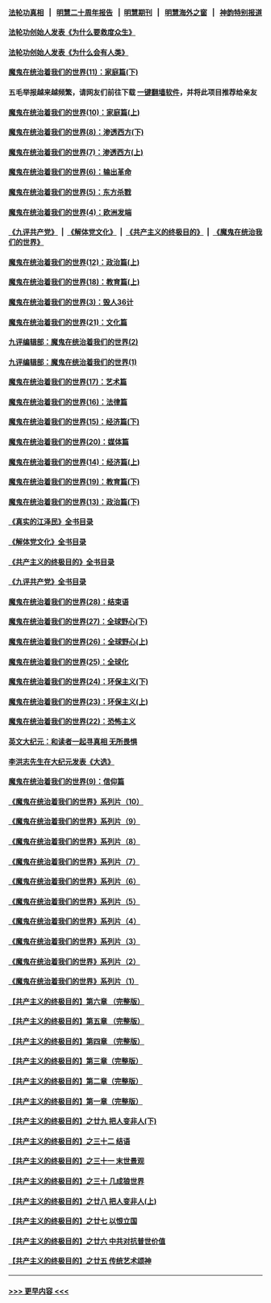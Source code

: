 #### [法轮功真相](https://github.com/gfw-breaker/truth/blob/master/README.md?t=0) &nbsp;&nbsp;|&nbsp;&nbsp; [明慧二十周年报告](https://github.com/gfw-breaker/mh-reports/blob/master/README.md?t=0) &nbsp;&nbsp;|&nbsp;&nbsp;[明慧期刊](https://github.com/gfw-breaker/mh-qikan) &nbsp;&nbsp;|&nbsp;&nbsp; [明慧海外之窗](https://github.com/gfw-breaker/mh-news/blob/master/README.md?t=0) &nbsp;&nbsp;|&nbsp;&nbsp; [神韵特别报道](https://github.com/gfw-breaker/mh-news/blob/master/shenyun.md?t=0)
#### [法轮功创始人发表《为什么要救度众生》](../pages/nsc422/n13975246.md?t=05041243) 
#### [法轮功创始人发表《为什么会有人类》](../pages/nsc422/n13912117.md?t=05041243) 
#### [魔鬼在统治着我们的世界(11)：家庭篇(下)](../pages/nsc422/n10440961.md?t=05041243) 
#### 五毛举报越来越频繁，请网友们前往下载 [一键翻墙软件](https://github.com/gfw-breaker/ssr-accounts)，并将此项目推荐给亲友
#### [魔鬼在统治着我们的世界(10)：家庭篇(上)](../pages/nsc422/n10435448.md?t=05041243) 
#### [魔鬼在统治着我们的世界(8)：渗透西方(下)](../pages/nsc422/n10429603.md?t=05041243) 
#### [魔鬼在统治着我们的世界(7)：渗透西方(上)](../pages/nsc422/n10426013.md?t=05041243) 
#### [魔鬼在统治着我们的世界(6)：输出革命](../pages/nsc422/n10421536.md?t=05041243) 
#### [魔鬼在统治着我们的世界(5)：东方杀戮](../pages/nsc422/n10417707.md?t=05041243) 
#### [魔鬼在统治着我们的世界(4)：欧洲发端](../pages/nsc422/n10414890.md?t=05041243) 
#### [《九评共产党》](https://github.com/begood0513/9ping.md/blob/master/README.md) &nbsp;|&nbsp; [《解体党文化》](../../../../jtdwh.md/blob/master/README.md)  &nbsp;|&nbsp; [《共产主义的终极目的》](../../../../gczydzjmd.md/blob/master/README.md) &nbsp;|&nbsp; [《魔鬼在统治我们的世界》](../../../../mgztzwmdsj.md/blob/master/README.md) 
#### [魔鬼在统治着我们的世界(12)：政治篇(上)](../pages/nsc422/n10444576.md?t=05041243) 
#### [魔鬼在统治着我们的世界(18)：教育篇(上)](../pages/nsc422/n10526970.md?t=05041243) 
#### [魔鬼在统治着我们的世界(3)：毁人36计](../pages/nsc422/n10411583.md?t=05041243) 
#### [魔鬼在统治着我们的世界(21)：文化篇](../pages/nsc422/n10597706.md?t=05041243) 
#### [九评编辑部：魔鬼在统治着我们的世界(2)](../pages/nsc422/n10410036.md?t=05041243) 
#### [九评编辑部：魔鬼在统治着我们的世界(1)](../pages/nsc422/n10406825.md?t=05041243) 
#### [魔鬼在统治着我们的世界(17)：艺术篇](../pages/nsc422/n10499093.md?t=05041243) 
#### [魔鬼在统治着我们的世界(16)：法律篇](../pages/nsc422/n10485969.md?t=05041243) 
#### [魔鬼在统治着我们的世界(15)：经济篇(下)](../pages/nsc422/n10469975.md?t=05041243) 
#### [魔鬼在统治着我们的世界(20)：媒体篇](../pages/nsc422/n10586579.md?t=05041243) 
#### [魔鬼在统治着我们的世界(14)：经济篇(上)](../pages/nsc422/n10457370.md?t=05041243) 
#### [魔鬼在统治着我们的世界(19)：教育篇(下)](../pages/nsc422/n10564808.md?t=05041243) 
#### [魔鬼在统治着我们的世界(13)：政治篇(下)](../pages/nsc422/n10448270.md?t=05041243) 
#### [《真实的江泽民》全书目录](../pages/nsc422/n13721399.md?t=05041243) 
#### [《解体党文化》全书目录](../pages/nsc422/n13721157.md?t=05041243) 
#### [《共产主义的终极目的》全书目录](../pages/nsc422/n13721048.md?t=05041243) 
#### [《九评共产党》全书目录](../pages/nsc422/n13708085.md?t=05041243) 
#### [魔鬼在统治着我们的世界(28)：结束语](../pages/nsc422/n10936246.md?t=05041243) 
#### [魔鬼在统治着我们的世界(27)：全球野心(下)](../pages/nsc422/n10928319.md?t=05041243) 
#### [魔鬼在统治着我们的世界(26)：全球野心(上)](../pages/nsc422/n10900318.md?t=05041243) 
#### [魔鬼在统治着我们的世界(25)：全球化](../pages/nsc422/n10788205.md?t=05041243) 
#### [魔鬼在统治着我们的世界(24)：环保主义(下)](../pages/nsc422/n10695307.md?t=05041243) 
#### [魔鬼在统治着我们的世界(23)：环保主义(上)](../pages/nsc422/n10688613.md?t=05041243) 
#### [魔鬼在统治着我们的世界(22)：恐怖主义](../pages/nsc422/n10614727.md?t=05041243) 
#### [英文大纪元：和读者一起寻真相 无所畏惧](../pages/nsc422/n12542027.md?t=05041243) 
#### [李洪志先生在大纪元发表《大选》](../pages/nsc422/n12534746.md?t=05041243) 
#### [魔鬼在统治着我们的世界(9)：信仰篇](../pages/nsc422/n10432159.md?t=05041243) 
#### [《魔鬼在统治着我们的世界》系列片（10）](../pages/nsc422/n12292670.md?t=05041243) 
#### [《魔鬼在统治着我们的世界》系列片（9）](../pages/nsc422/n12290859.md?t=05041243) 
#### [《魔鬼在统治着我们的世界》系列片（8）](../pages/nsc422/n12287445.md?t=05041243) 
#### [《魔鬼在统治着我们的世界》系列片（7）](../pages/nsc422/n12283425.md?t=05041243) 
#### [《魔鬼在统治着我们的世界》系列片（6）](../pages/nsc422/n12282314.md?t=05041243) 
#### [《魔鬼在统治着我们的世界》系列片（5）](../pages/nsc422/n12281419.md?t=05041243) 
#### [《魔鬼在统治着我们的世界》系列片（4）](../pages/nsc422/n12274024.md?t=05041243) 
#### [《魔鬼在统治着我们的世界》系列片（3）](../pages/nsc422/n12271322.md?t=05041243) 
#### [《魔鬼在统治着我们的世界》系列片（2）](../pages/nsc422/n12269049.md?t=05041243) 
#### [《魔鬼在统治着我们的世界》系列片（1）](../pages/nsc422/n12267575.md?t=05041243) 
#### [【共产主义的终极目的】第六章 （完整版）](../pages/nsc422/n11428913.md?t=05041243) 
#### [【共产主义的终极目的】第五章 （完整版）](../pages/nsc422/n11428912.md?t=05041243) 
#### [【共产主义的终极目的】第四章 （完整版）](../pages/nsc422/n11428907.md?t=05041243) 
#### [【共产主义的终极目的】第三章（完整版）](../pages/nsc422/n11428848.md?t=05041243) 
#### [【共产主义的终极目的】第二章（完整版）](../pages/nsc422/n11428831.md?t=05041243) 
#### [【共产主义的终极目的】第一章（完整版）](../pages/nsc422/n11417651.md?t=05041243) 
#### [【共产主义的终极目的】之廿九 把人变非人(下)](../pages/nsc422/n11344140.md?t=05041243) 
#### [【共产主义的终极目的】之三十二 结语](../pages/nsc422/n11360535.md?t=05041243) 
#### [【共产主义的终极目的】之三十一 末世景观](../pages/nsc422/n11351129.md?t=05041243) 
#### [【共产主义的终极目的】之三十 几成狼世界](../pages/nsc422/n11348280.md?t=05041243) 
#### [【共产主义的终极目的】之廿八 把人变非人(上)](../pages/nsc422/n11340492.md?t=05041243) 
#### [【共产主义的终极目的】之廿七 以恨立国](../pages/nsc422/n11336944.md?t=05041243) 
#### [【共产主义的终极目的】之廿六 中共对抗普世价值](../pages/nsc422/n11324785.md?t=05041243) 
#### [【共产主义的终极目的】之廿五 传统艺术颂神](../pages/nsc422/n11296396.md?t=05041243) 

----
#### [ >>> 更早内容 <<< ](../indexes/nsc422-earlier.md)
